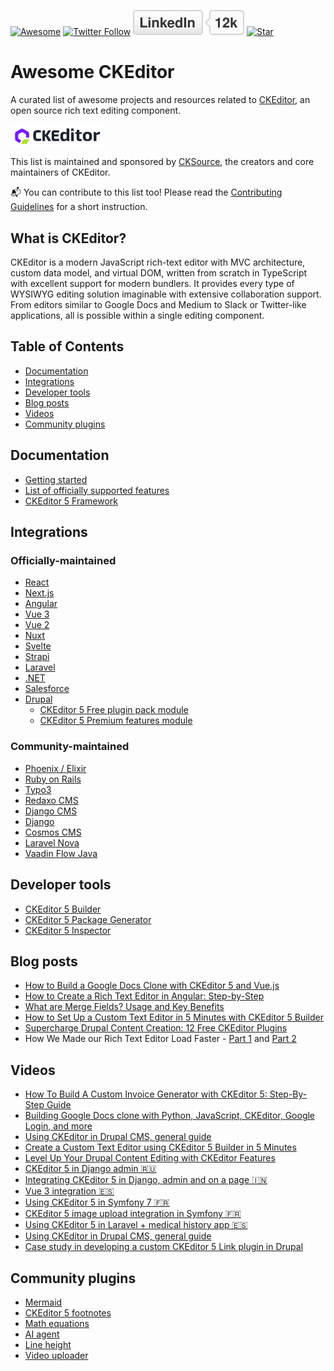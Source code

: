 [![Awesome](https://cdn.rawgit.com/sindresorhus/awesome/d7305f38d29fed78fa85652e3a63e154dd8e8829/media/badge.svg)](https://github.com/ckeditor/awesome-ckeditor) [![Twitter Follow](https://img.shields.io/twitter/follow/ckeditor?style=social)](https://twitter.com/ckeditor) [![LinkedIn](https://raw.githubusercontent.com/terrytangyuan/terrytangyuan/f6cd62c/imgs/linkedin.svg)](https://www.linkedin.com/company/ckeditor) [![Star](https://img.shields.io/github/stars/ckeditor/ckeditor5?style=social)](https://github.com/ckeditor/ckeditor5)

# Awesome CKEditor

A curated list of awesome projects and resources related to [CKEditor](https://github.com/ckeditor/ckeditor5), an open source rich text editing component.

<img align="center" src="ckeditor_logo.png" alt="CKEditor logo" width="30%" height="30%">

This list is maintained and sponsored by [CKSource](https://cksource.com/), the creators and core maintainers of CKEditor.

📬 You can contribute to this list too! Please read the [Contributing Guidelines](https://github.com/ckeditor/awesome-ckeditor/blob/main/CONTRIBUTING.md) for a short instruction.

## What is CKEditor?

CKEditor is a modern JavaScript rich-text editor with MVC architecture, custom data model, and virtual DOM, written from scratch in TypeScript with excellent support for modern bundlers. It provides every type of WYSIWYG editing solution imaginable with extensive collaboration support. From editors similar to Google Docs and Medium to Slack or Twitter-like applications, all is possible within a single editing component.

## Table of Contents

<!-- MarkdownTOC depth=4 -->

  - [Documentation](#documentation)
  - [Integrations](#integrations)
  - [Developer tools](#developer-tools)
  - [Blog posts](#blog-posts)
  - [Videos](#videos)
  - [Community plugins](#community-plugins)

<!-- /MarkdownTOC -->

<a name="documentation" />

## Documentation

- [Getting started](https://ckeditor.com/docs/ckeditor5/latest/getting-started/index.html)
- [List of officially supported features](https://ckeditor.com/docs/ckeditor5/latest/features/index.html)
- [CKEditor 5 Framework](https://ckeditor.com/docs/ckeditor5/latest/framework/index.html)

<a name="integrations" />

## Integrations

### Officially-maintained
- [React](https://ckeditor.com/docs/ckeditor5/latest/getting-started/installation/self-hosted/react/react-default-npm.html)
- [Next.js](https://ckeditor.com/docs/ckeditor5/latest/getting-started/installation/self-hosted/next-js.html)
- [Angular](https://ckeditor.com/docs/ckeditor5/latest/getting-started/installation/self-hosted/angular.html)
- [Vue 3](https://ckeditor.com/docs/ckeditor5/latest/getting-started/installation/self-hosted/vuejs-v3.html)
- [Vue 2](https://ckeditor.com/docs/ckeditor5/latest/getting-started/installation/self-hosted/vuejs-v2.html)
- [Nuxt](https://ckeditor.com/docs/ckeditor5/latest/getting-started/installation/self-hosted/nuxt.html)
- [Svelte](https://ckeditor.com/docs/ckeditor5/latest/getting-started/installation/self-hosted/svelte.html)
- [Strapi](https://market.strapi.io/plugins/@ckeditor-strapi-plugin-ckeditor)
- [Laravel](https://ckeditor.com/docs/ckeditor5/latest/getting-started/installation/self-hosted/laravel.html)
- [.NET](https://ckeditor.com/docs/ckeditor5/latest/getting-started/installation/self-hosted/dotnet.html)
- [Salesforce](https://ckeditor.com/docs/ckeditor5/latest/getting-started/installation/self-hosted/salesforce.html)
- [Drupal](https://ckeditor.com/drupal)
    - [CKEditor 5 Free plugin pack module](https://www.drupal.org/project/ckeditor5_plugin_pack)
    - [CKEditor 5 Premium features module](https://www.drupal.org/project/ckeditor5_premium_features)

### Community-maintained
- [Phoenix / Elixir](https://github.com/Mati365/ckeditor5-phoenix)
- [Ruby on Rails](https://github.com/Mati365/ckeditor5-rails)
- [Typo3](https://docs.typo3.org/c/typo3/cms-rte-ckeditor/main/en-us/Introduction/Index.html#what-does-it-do)
- [Redaxo CMS](https://github.com/FriendsOfREDAXO/cke5)
- [Django CMS](https://github.com/django-cms/djangocms-text-ckeditor5)
- [Django](https://github.com/hvlads/django-ckeditor-5)
- [Cosmos CMS](https://github.com/MoonriseSoftwareCalifornia/CosmosCMS)
- [Laravel Nova](https://github.com/mostafaznv/nova-ckeditor)
- [Vaadin Flow Java](https://github.com/wontlost-ltd/vaadin-litelement-ckeditor)

<a name="developer-tools" />

## Developer tools

- [CKEditor 5 Builder](https://ckeditor.com/ckeditor-5/builder/)
- [CKEditor 5 Package Generator](https://ckeditor.com/docs/ckeditor5/latest/framework/develpment-tools/package-generator/using-package-generator.html)
- [CKEditor 5 Inspector](https://ckeditor.com/docs/ckeditor5/latest/framework/develpment-tools/inspector.html)

<a name="blog-posts" />

## Blog posts

- [How to Build a Google Docs Clone with CKEditor 5 and Vue.js](https://ckeditor.com/blog/how-to-build-google-docs-clone-with-ckeditor-5-and-vuejs/)
- [How to Create a Rich Text Editor in Angular: Step-by-Step](https://ckeditor.com/blog/how-to-create-a-rich-text-editor-in-angular/)
- [What are Merge Fields? Usage and Key Benefits](https://ckeditor.com/blog/merge-fields-usage-key-benefits/)
- [How to Set Up a Custom Text Editor in 5 Minutes with CKEditor 5 Builder](https://ckeditor.com/blog/custom-text-editor-setup-using-ckeditor-5-builder/)
- [Supercharge Drupal Content Creation: 12 Free CKEditor Plugins](https://dev.acquia.com/blog/supercharge-drupal-content-creation-12-free-ckeditor-plugins)
- How We Made our Rich Text Editor Load Faster - [Part 1](https://ckeditor.com/blog/how-we-made-our-rich-text-editor-load-faster-part-1/) and [Part 2](https://ckeditor.com/blog/how-we-made-our-rich-text-editor-load-faster-part-2/)

<a name="videos" />

## Videos
- [How To Build A Custom Invoice Generator with CKEditor 5: Step-By-Step Guide](https://www.youtube.com/watch?v=DqoVSDmvP-s)
- [Building Google Docs clone with Python, JavaScript, CKEditor, Google Login, and more](https://www.youtube.com/watch?v=OGCE3OUO4G8)
- [Using CKEditor in Drupal CMS, general guide](https://www.youtube.com/watch?v=0V_AW5ihu8o&t=443s)
- [Create a Custom Text Editor using CKEditor 5 Builder in 5 Minutes](https://www.youtube.com/watch?v=7Pnlt1Y590Q)
- [Level Up Your Drupal Content Editing with CKEditor Features](https://www.youtube.com/watch?v=joS1jCysapw)
- [CKEditor 5 in Django admin 🇷🇺](https://www.youtube.com/watch?v=AkZwsDxTa0U)
- [Integrating CKEditor 5 in Django, admin and on a page 🇮🇳](https://www.youtube.com/watch?v=ujQ1TBXSkfQ)
- [Vue 3 integration 🇪🇸](https://www.youtube.com/watch?v=9khCXEfqEiQ)
- [Using CKEditor 5 in Symfony 7 🇫🇷](https://www.youtube.com/watch?v=Qwubyuogcz0)
- [CKEditor 5 image upload integration in Symfony 🇫🇷](https://www.youtube.com/watch?v=jUUGsCBwIJk)
- [Using CKEditor 5 in Laravel + medical history app 🇪🇸](https://www.youtube.com/watch?v=4qNvgwS8I9A)
- [Using CKEditor in Drupal CMS, general guide](https://www.youtube.com/watch?v=0V_AW5ihu8o&t=443s) 
- [Case study in developing a custom CKEditor 5 Link plugin in Drupal](https://www.youtube.com/watch?v=_qeU7AN6zhI)

<a name="community-plugins" />

## Community plugins

- [Mermaid](https://github.com/ckeditor/ckeditor5-mermaid)
- [CKEditor 5 footnotes](https://www.npmjs.com/package/ckeditor5-footnotes)
- [Math equations](https://github.com/isaul32/ckeditor5-math)
- [AI agent](https://github.com/dxpr/ckeditor5-ai-agent)
- [Line height](https://github.com/rickx81/ckeditor5-line-height)
- [Video uploader](https://github.com/alikhosravidev/ckeditor5-video-uploader)

